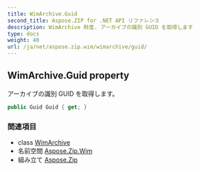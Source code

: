 ```yaml
---
title: WimArchive.Guid
second_title: Aspose.ZIP for .NET API リファレンス
description: WimArchive 財産. アーカイブの識別 GUID を取得します
type: docs
weight: 40
url: /ja/net/aspose.zip.wim/wimarchive/guid/
---
```

## WimArchive.Guid property

アーカイブの識別 GUID を取得します。

```csharp
public Guid Guid { get; }
```

### 関連項目

* class [WimArchive](../)
* 名前空間 [Aspose.Zip.Wim](../../wimarchive/)
* 組み立て [Aspose.Zip](../../../)


